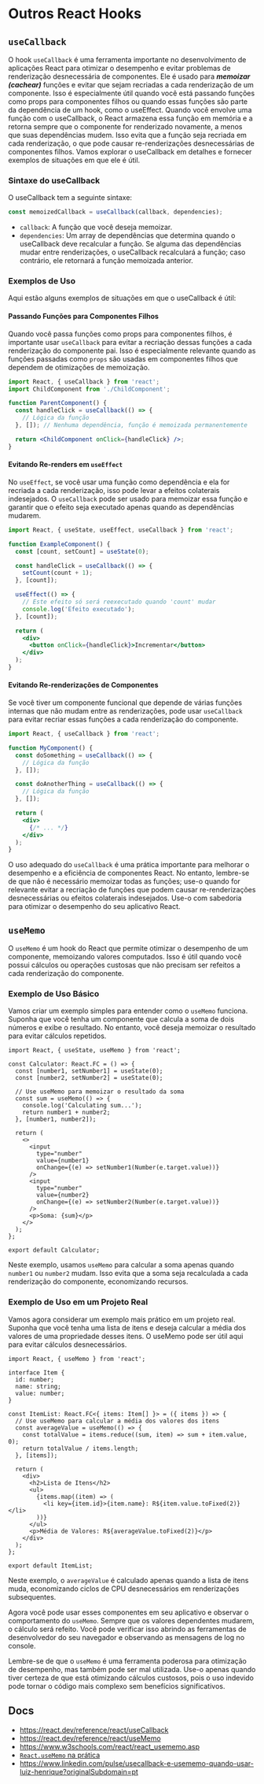# Outros React Hooks 
<!-- 
## `useReducer`

O hook `useReducer` é uma alternativa ao `useState` que é frequentemente usado em aplicações React para gerenciar o estado. Enquanto o `useState` **é adequado para gerenciar estados simples**, o `useReducer` **é mais apropriado quando o estado é complexo e requer lógica mais avançada para atualizá-lo**. Ele é especialmente útil quando você tem um estado que depende de ações e transições de estados específicas.

O `useReducer` é um hook do React que permite gerenciar estados complexos em componentes de forma mais organizada e previsível. Ele segue o padrão de design conhecido como ***"Reducer"*** que é amplamente utilizado em gerenciamento de estado em aplicações JavaScript, especialmente em aplicações que seguem o padrão **Flux/Redux**.

O `useReducer` recebe dois argumentos principais:

1. **Reducer Function**: Esta é uma função pura que define como o estado deve ser atualizado em resposta a uma ação. Ela recebe dois argumentos, o estado atual e uma ação, e retorna o novo estado. A ação geralmente é um objeto com um tipo (uma string que descreve a ação) e opcionalmente outros dados relevantes para a ação.

2. **Initial State**: Este é o estado inicial que você deseja para o seu componente.

O `useReducer` retorna um par de valores:

* O primeiro valor é o `state` atual.
* O segundo valor é uma função chamada de `dispatch` que permite enviar ações para o Reducer.

O Reducer é responsável por decidir como atualizar o estado com base nas ações recebidas. É importante notar que o Reducer deve ser uma função pura, ou seja, ele não deve realizar efeitos colaterais, como chamadas de API ou manipulações diretas no DOM.

Aqui está um exemplo do código da prática da aula anterior, de como você pode substituir o `useState` pelo `useReducer`:

```tsx
import React, { createContext, useContext, useReducer, ReactNode } from "react";

// Defina o tipo do estado
type Todo = {
  id: number;
  text: string;
  completed: boolean;
};

type State = {
  todos: Todo[];
};

// Defina as ações
type Action =
  | { type: "ADD_TODO"; text: string }
  | { type: "TOGGLE_TODO"; id: number }
  | { type: "REMOVE_TODO"; id: number };

// Função Reducer
const todoReducer = (state: State, action: Action): State => {
  switch (action.type) {
    case "ADD_TODO":
      return {
        ...state,
        todos: [
          ...state.todos,
          { id: state.todos.length + 1, text: action.text, completed: false },
        ],
      };
    case "TOGGLE_TODO":
      return {
        ...state,
        todos: state.todos.map((todo) =>
          todo.id === action.id ? { ...todo, completed: !todo.completed } : todo
        ),
      };
    case "REMOVE_TODO":
      return {
        ...state,
        todos: state.todos.filter((todo) => todo.id !== action.id),
      };
    default:
      return state;
  }
};

// Crie uma interface para representar o objeto de contexto
export interface TodoContextType {
  state: State;
  dispatch: React.Dispatch<Action>;
}

// Crie o contexto
const TodoContext = createContext<TodoContextType | undefined>(undefined);

// Crie o provedor do contexto
const TodoProvider = ({ children }: { children: ReactNode }) => {
  const [state, dispatch] = useReducer(todoReducer, { todos: [] });

  return (
    <TodoContext.Provider value={{ state, dispatch }}>
      {children}
    </TodoContext.Provider>
  );
};

export { TodoProvider, TodoContext };
```

Neste exemplo, criamos um Reducer `todoReducer` que lida com três tipos de ações: `ADD_TODO`, `TOGGLE_TODO`, e `REMOVE_TODO`. Em vez de usar `setState` diretamente, usamos `useReducer` para gerenciar o estado do componente. O estado inicial é definido como `{ todos: [] }`, e as ações são despachadas usando a função `dispatch`. O Reducer cuida de atualizar o estado de acordo com as ações especificadas.

Agora, você pode acessar o `state` e a função `dispatch` do contexto `TodoContext` para adicionar, alternar entre concluída/não-concluída e remover tarefas em seus componentes React.

Para uma explicação mais detalhada sobre o padrão Reducer e a Arquitetura Flux/Redux, leia [aqui](./complementos/reducer-flux-redux.md) -->

## `useCallback`

O hook `useCallback` é uma ferramenta importante no desenvolvimento de aplicações React para otimizar o desempenho e evitar problemas de renderização desnecessária de componentes. Ele é usado para ***memoizar (cachear)*** funções e evitar que sejam recriadas a cada renderização de um componente. Isso é especialmente útil quando você está passando funções como props para componentes filhos ou quando essas funções são parte da dependência de um hook, como o useEffect. Quando você envolve uma função com o useCallback, o React armazena essa função em memória e a retorna sempre que o componente for renderizado novamente, a menos que suas dependências mudem. Isso evita que a função seja recriada em cada renderização, o que pode causar re-renderizações desnecessárias de componentes filhos. Vamos explorar o useCallback em detalhes e fornecer exemplos de situações em que ele é útil.

### Sintaxe do useCallback

O useCallback tem a seguinte sintaxe:

```jsx
const memoizedCallback = useCallback(callback, dependencies);
```

- `callback`: A função que você deseja memoizar.
- `dependencies`: Um array de dependências que determina quando o useCallback deve recalcular a função. Se alguma das dependências mudar entre renderizações, o useCallback recalculará a função; caso contrário, ele retornará a função memoizada anterior.

### Exemplos de Uso

Aqui estão alguns exemplos de situações em que o useCallback é útil:

#### Passando Funções para Componentes Filhos

Quando você passa funções como props para componentes filhos, é importante usar `useCallback` para evitar a recriação dessas funções a cada renderização do componente pai. Isso é especialmente relevante quando as funções passadas como `props` são usadas em componentes filhos que dependem de otimizações de memoização.

```jsx
import React, { useCallback } from 'react';
import ChildComponent from './ChildComponent';

function ParentComponent() {
  const handleClick = useCallback(() => {
    // Lógica da função
  }, []); // Nenhuma dependência, função é memoizada permanentemente

  return <ChildComponent onClick={handleClick} />;
}
```

#### Evitando Re-renders em `useEffect`

No `useEffect`, se você usar uma função como dependência e ela for recriada a cada renderização, isso pode levar a efeitos colaterais indesejados. O `useCallback` pode ser usado para memoizar essa função e garantir que o efeito seja executado apenas quando as dependências mudarem.

```jsx
import React, { useState, useEffect, useCallback } from 'react';

function ExampleComponent() {
  const [count, setCount] = useState(0);

  const handleClick = useCallback(() => {
    setCount(count + 1);
  }, [count]);

  useEffect(() => {
    // Este efeito só será reexecutado quando 'count' mudar
    console.log('Efeito executado');
  }, [count]);

  return (
    <div>
      <button onClick={handleClick}>Incrementar</button>
    </div>
  );
}
```

#### Evitando Re-renderizações de Componentes

Se você tiver um componente funcional que depende de várias funções internas que não mudam entre as renderizações, pode usar `useCallback` para evitar recriar essas funções a cada renderização do componente.

```jsx
import React, { useCallback } from 'react';

function MyComponent() {
  const doSomething = useCallback(() => {
    // Lógica da função
  }, []);

  const doAnotherThing = useCallback(() => {
    // Lógica da função
  }, []);

  return (
    <div>
      {/* ... */}
    </div>
  );
}
```

O uso adequado do `useCallback` é uma prática importante para melhorar o desempenho e a eficiência de componentes React. No entanto, lembre-se de que não é necessário memoizar todas as funções; use-o quando for relevante evitar a recriação de funções que podem causar re-renderizações desnecessárias ou efeitos colaterais indesejados. Use-o com sabedoria para otimizar o desempenho do seu aplicativo React.

## `useMemo`

O `useMemo` é um hook do React que permite otimizar o desempenho de um componente, memoizando valores computados. Isso é útil quando você possui cálculos ou operações custosas que não precisam ser refeitos a cada renderização do componente. 

### Exemplo de Uso Básico

Vamos criar um exemplo simples para entender como o `useMemo` funciona. Suponha que você tenha um componente que calcula a soma de dois números e exibe o resultado. No entanto, você deseja memoizar o resultado para evitar cálculos repetidos.

```tsx
import React, { useState, useMemo } from 'react';

const Calculator: React.FC = () => {
  const [number1, setNumber1] = useState(0);
  const [number2, setNumber2] = useState(0);

  // Use useMemo para memoizar o resultado da soma
  const sum = useMemo(() => {
    console.log('Calculating sum...');
    return number1 + number2;
  }, [number1, number2]);

  return (
    <>
      <input
        type="number"
        value={number1}
        onChange={(e) => setNumber1(Number(e.target.value))}
      />
      <input
        type="number"
        value={number2}
        onChange={(e) => setNumber2(Number(e.target.value))}
      />
      <p>Soma: {sum}</p>
    </>
  );
};

export default Calculator;
```

Neste exemplo, usamos `useMemo` para calcular a soma apenas quando `number1` ou `number2` mudam. Isso evita que a soma seja recalculada a cada renderização do componente, economizando recursos.

### Exemplo de Uso em um Projeto Real

Vamos agora considerar um exemplo mais prático em um projeto real. Suponha que você tenha uma lista de itens e deseja calcular a média dos valores de uma propriedade desses itens. O useMemo pode ser útil aqui para evitar cálculos desnecessários.

```tsx
import React, { useMemo } from 'react';

interface Item {
  id: number;
  name: string;
  value: number;
}

const ItemList: React.FC<{ items: Item[] }> = ({ items }) => {
  // Use useMemo para calcular a média dos valores dos itens
  const averageValue = useMemo(() => {
    const totalValue = items.reduce((sum, item) => sum + item.value, 0);
    return totalValue / items.length;
  }, [items]);

  return (
    <div>
      <h2>Lista de Itens</h2>
      <ul>
        {items.map((item) => (
          <li key={item.id}>{item.name}: R${item.value.toFixed(2)}</li>
        ))}
      </ul>
      <p>Média de Valores: R${averageValue.toFixed(2)}</p>
    </div>
  );
};

export default ItemList;
```

Neste exemplo, o `averageValue` é calculado apenas quando a lista de itens muda, economizando ciclos de CPU desnecessários em renderizações subsequentes.

Agora você pode usar esses componentes em seu aplicativo e observar o comportamento do `useMemo`. Sempre que os valores dependentes mudarem, o cálculo será refeito. Você pode verificar isso abrindo as ferramentas de desenvolvedor do seu navegador e observando as mensagens de log no console.

Lembre-se de que o `useMemo` é uma ferramenta poderosa para otimização de desempenho, mas também pode ser mal utilizada. Use-o apenas quando tiver certeza de que está otimizando cálculos custosos, pois o uso indevido pode tornar o código mais complexo sem benefícios significativos.

## Docs

- <https://react.dev/reference/react/useCallback>
- <https://react.dev/reference/react/useMemo>
- <https://www.w3schools.com/react/react_usememo.asp>
- [`React.useMemo` na prática](https://medium.com/reactbrasil/react-usememo-na-pr%C3%A1tica-692110771c01)
- <https://www.linkedin.com/pulse/usecallback-e-usememo-quando-usar-luiz-henrique?originalSubdomain=pt>




